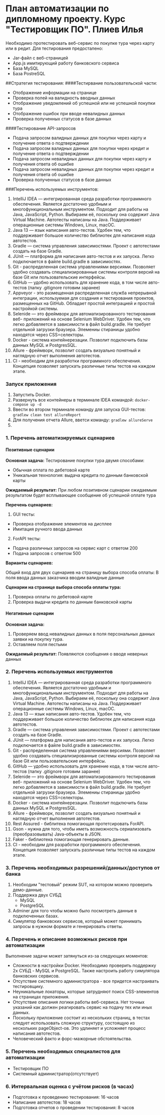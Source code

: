 # План автоматизации по дипломному проекту. Курс "Тестировщик ПО". Плиев Илья

Необходимо протестировать веб-сервис по покупке тура через карту или в редит. Для тестирования предосталено:
* Jar-файл c веб-страницей
* App.js имитирующий работу банковского сервиса
* База MySQL
* База PostreSQL

##Стратегия тестирования:
####Тестирвание пользовательской части:
* Отображение информации на странице
* Проверка полей на валидность вводных данных
* Отображение уведомлений об успешной или не успешной покупки тура
* Отображение ошибок при вводе невалидных данных
* Проверка полученных статусов в базе данных

####Тестирование API-запросов
* Подача запросом валидных данных для покупки через карту и получение ответа о подтверждении
* Подача запросом валидных данных для покупки через кредит и получение ответа о подтверждении
* Подача запросом невалидных данных для покупки через карту и получения ответа об ошибке
* Подача запросом невалидных данных для покупки через кредит и получения ответа об ошибке
* Проверка полученных статусов в базе данных

###Перечень используемых инструментов:
 1. IntelliJ IDEA — интегрированная среда разработки программного обеспечения. Является достаточно удобным
  и многофункциональным инструментом. Подходит для работы на Java, JavaScript, Python. 
  Выбираем её, поскольку она содержит Java Virtual Machine. Автотесты 
  написаны на Java. Поддерживает операционные системы Windows, 
  Linux, macOC.
  1. Java 13 — язык написания авто-тестов. Удобен тем, что поддерживает большое количество 
  библиотек для написания кода автотестов.
  1. Gradle — система управления зависимостями. Проект с автотестами 
  создать на базе Gradle. 
  1. JUnit — платформа для написания авто-тестов и их запуска. Легко подключается 
  в файле build.gradle в зависимостях.
  1. Git - распределенная система управлениями версиями. Позволяет удобно создавать 
  специализированные системы контроля версий на базе Git или пользовательские интерфейсы.
  1. GitHub — удобно использовать для хранение кода, в том числе авто-тестов 
  (папку .gitignore готовим заранее) 
  1. Appveyor - это размещенная распределенная служба непрерывной интеграции,
  используемая для создания и тестирования проектов, размещенных на GitHub. Обладает простой интеграцией и
  простой настройкой системы. 
  1. Selenide — это фреймворк для автоматизированного тестирования веб-
  приложений на основе Selenium WebDriver. Удобен тем, что легко добавляется в зависимости
  в файл build.gradle. Не требует отдельной загрузки браузера. Элемениы стираницы удобно находятся
  через CSS=селекторы.  
  1. Docker - система контейнерезации. Позволит подключить базы данных MySQL и PostgresSQL.
  1. Allure - фреймворк, позволит создать визуально понятный и наглядную отчет выполнения автотестов.
  1. CI - необходим для разработки программного обеспечения. Концепция позволяет запускать различные типы 
  тестов на каждом этапе.

### Запуск приложения

1. Запустить Docker.
1. Развернуть все контейнеры в терминале IDEA командой:
        ````
        docker-compose up -d
        ````
1. Ввести во втором терминале команду для запуска GUI-тестов:
        ````
        gradlew clean test allureReport
        ````
1. Для получения отчета Allure, вветси команду:
        ````
        gradlew allureServe
        ````
1. 
### **1. Перечень автоматизируемых сценариев**

#### **Позитивные сценарии**

**Основная задача:** 
Тестирование покупки тура двумя способами:
* Обычная оплата по дебетовой карте
* Уникальная технология: выдача кредита по данным банковской карты

**Ожидаемый результат:**
 При любом позитивном сценарии ожидаемым результатом будет всплывающее сообщение об
 успешной оплате тура
 
 **Перечень сценариев:**
 1. GUI тесты:
 * Проверка отображение элементов на дисплее
 * Имитация ручного ввода данных 

 2. ForAPI тесты:
 * Подача различных запросов на сервис карт с ответом 200
 * Подача запросов с ответом 500
 
 **Варианты сценариев:**
 
 Общий вход для двух сценариев на страницу выбора способа оплаты:
 В поля ввода данных заказчика вводим валидные данные
 
 **Сценарии на странице выбора способа оплаты тура:**
 
 1. Проверка оплаты по дебетовой карте
 1. Проверка выдачи кредита по данным банковской карты
 
 #### **Негативные сценарии**
 
**Основная задача:**
1. Проверяем ввод невалидных данных в поля персональных данных заявки 
 на покупку тура.
2. Оставляем поля пестыми 
 
 **Ожидаемый результат:**
 Появляются сообщения о вводе неверных данных
 
 ### **2. Перечень используемых инструментов**
 
 1. IntelliJ IDEA — интегрированная среда разработки программного обеспечения. Является достаточно удобным
 и многофункциональным инструментом. Подходит для работы на Java, JavaScript, Python. 
 Выбираем её, поскольку она содержит Java Virtual Machine. Автотесты 
 написаны на Java. Поддерживает операционные системы Windows, 
 Linux, macOC.
 1. Java 13 — язык написания авто-тестов. Удобен тем, что поддерживает большое количество 
 библиотек для написания кода автотестов.
 1. Gradle — система управления зависимостями. Проект с автотестами 
 создать на базе Gradle. 
 1. JUnit — платформа для написания авто-тестов и их запуска. Легко подключается 
 в файле build.gradle в зависимостях.
 1. Git - распределенная система управлениями версиями. Позволяет удобно создавать 
 специализированные системы контроля версий на базе Git или пользовательские интерфейсы.
 1. GitHub — удобно использовать для хранение кода, в том числе авто-тестов 
 (папку .gitignore готовим заранее) 
 1. Selenide — это фреймворк для автоматизированного тестирования веб-
 приложений на основе Selenium WebDriver. Удобен тем, что легко добавляется в зависимости
 в файл build.gradle. Не требует отдельной загрузки браузера. Элемениы стираницы удобно находятся
 через CSS=селекторы.  
 1. Docker - система контейнерезации. Позволит подключить базы данных MySQL и PostgresSQL.
 1. Allure - фреймворк, позволит создать визуально понятный и наглядную отчет выполнения автотестов.
 1. Rest Assured - библитека помогающая протетсировать ForAPI.
 1. Gson -  нужна для того, чтобы иметь возможность сериализовать (преобразовывать) Java-объекты в JSON.
 1. Faker - библиотека помогающая генерировать данные.
 1. CI - необходим для разработки программного обеспечения. Концепция позволяет запускать различные типы 
 тестов на каждом этапе.
    
 ### **3. Перечень необходимых разрешений/данных/доступов от банка**
 
 1. Необходим "тестовый" режим SUT, на котором можно проверить демо-данные. 
 1. Поддержка двух СУБД 
       * MySQL
       * PostgreSQL
1. Adminer для того чтобы можно было посмотреть данные в подключенных базах.
1. Симулятор банковских сервисов, который может принимать запросы в нужном формате и генерировать ответы.

### **4. Перечень и описание возможных рисков при автоматизации**

Выполнение задачи может затянуться из-за следующих моментов:

* Сложности в настройки Docker. 
Необходимо проверить поддержку 2х СУБД - MySQL и PostgreSQL. 
Также настроить работу симулятора банковских сервисов.
* Отсутствие системного администратора - все придется настраивать тестировщику. 
* Неуникальные локаторы, которые затрудняют поиск CSS-элементов 
на страницах приложения.
* Отсутствие описания логики работы веб-сервиса. Нет точных указаний как должен реагировать
сервис на подачу тех или иных данных.
* Поскольку приложение состоит из нескольких страниц, 
в тестах следует использовать сложную структуру, состоящую из 
нескольких pageObject-ов. Это удлиняет и усложняет процесс написания автотестов.
* Человеческий факто и форс-мажорные обстоятельства.


### **5. Перечень необходимых специалистов для автоматизации**

* Тестировщик ПО 
* Системный администратор(отсутствует)

### **6. Интервальная оценка с учётом рисков (в часах)**

* Подготовка к проведению тестирования: 16 часов
* Написание автотестов: 18 часов
* Подготовка отчетов о проведении тестирования: 8 часов